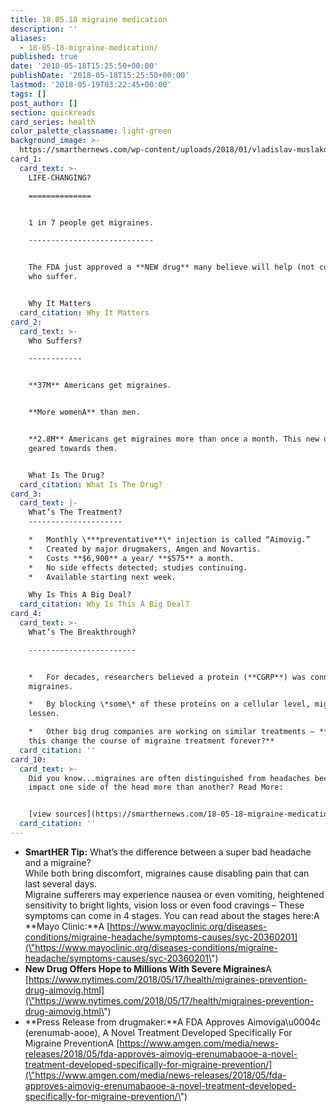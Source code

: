 ```yaml
---
title: 18.05.18 migraine medication
description: ''
aliases:
  - 18-05-18-migraine-medication/
published: true
date: '2018-05-18T15:25:50+00:00'
publishDate: '2018-05-18T15:25:50+00:00'
lastmod: '2018-05-19T03:22:45+00:00'
tags: []
post_author: []
section: quickreads
card_series: health
color_palette_classname: light-green
background_image: >-
  https://smarthernews.com/wp-content/uploads/2018/01/vladislav-muslakov-261627-360x360.jpg
card_1:
  card_text: >-
    LIFE-CHANGING?

    ==============


    1 in 7 people get migraines.

    ----------------------------


    The FDA just approved a **NEW drug** many believe will help (not cure) those
    who suffer.


    Why It Matters
  card_citation: Why It Matters
card_2:
  card_text: >-
    Who Suffers?

    ------------


    **37M** Americans get migraines.


    **More womenA** than men.


    **2.8M** Americans get migraines more than once a month. This new drug is
    geared towards them.


    What Is The Drug?
  card_citation: What Is The Drug?
card_3:
  card_text: |-
    What’s The Treatment?
    ---------------------

    *   Monthly \***preventative**\* injection is called “Aimovig.”
    *   Created by major drugmakers, Amgen and Novartis.
    *   Costs **$6,900** a year/ **$575** a month.
    *   No side effects detected; studies continuing.
    *   Available starting next week.

    Why Is This A Big Deal?
  card_citation: Why Is This A Big Deal?
card_4:
  card_text: >-
    What’s The Breakthrough?

    ------------------------


    *   For decades, researchers believed a protein (**CGRP**) was connected to
    migraines.

    *   By blocking \*some\* of these proteins on a cellular level, migraines
    lessen.

    *   Other big drug companies are working on similar treatments – **Could
    this change the course of migraine treatment forever?**
  card_citation: ''
card_10:
  card_text: >-
    Did you know...migraines are often distinguished from headaches because they
    impact one side of the head more than another? Read More:


    [view sources](https://smarthernews.com/18-05-18-migraine-medication/)
  card_citation: ''
---
```

*   **SmartHER Tip:** What’s the difference between a super bad headache and a migraine?  
    While both bring discomfort, migraines cause disabling pain that can last several days.  
    Migraine sufferers may experience nausea or even vomiting, heightened sensitivity to bright lights, vision loss or even food cravings – These symptoms can come in 4 stages. You can read about the stages here:A **Mayo Clinic:**A [https://www.mayoclinic.org/diseases-conditions/migraine-headache/symptoms-causes/syc-20360201](\"https://www.mayoclinic.org/diseases-conditions/migraine-headache/symptoms-causes/syc-20360201\")
*   **New Drug Offers Hope to Millions With Severe Migraines**A [https://www.nytimes.com/2018/05/17/health/migraines-prevention-drug-aimovig.html](\"https://www.nytimes.com/2018/05/17/health/migraines-prevention-drug-aimovig.html\")
*   **Press Release from drugmaker:**A FDA Approves Aimoviga\\u0004c (erenumab-aooe), A Novel Treatment Developed Specifically For Migraine PreventionA [https://www.amgen.com/media/news-releases/2018/05/fda-approves-aimovig-erenumabaooe-a-novel-treatment-developed-specifically-for-migraine-prevention/](\"https://www.amgen.com/media/news-releases/2018/05/fda-approves-aimovig-erenumabaooe-a-novel-treatment-developed-specifically-for-migraine-prevention/\")
